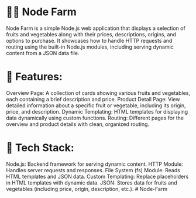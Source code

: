 # 🍎🥦 Node Farm 
Node Farm is a simple Node.js web application that displays a selection of fruits and vegetables along with their prices, descriptions, origins, and options to purchase. It showcases how to handle HTTP requests and routing using the built-in Node.js modules, including serving dynamic content from a JSON data file.

# 🌸 Features:
Overview Page: A collection of cards showing various fruits and vegetables, each containing a brief description and price.
Product Detail Page: View detailed information about a specific fruit or vegetable, including its origin, price, and description.
Dynamic Templating: HTML templates for displaying data dynamically using custom functions.
Routing: Different pages for the overview and product details with clean, organized routing.
# 📌 Tech Stack:
Node.js: Backend framework for serving dynamic content.
HTTP Module: Handles server requests and responses.
File System (fs) Module: Reads HTML templates and JSON data.
Custom Templating: Replace placeholders in HTML templates with dynamic data.
JSON: Stores data for fruits and vegetables (including price, origin, description, etc.).
#   N o d e - F a r m  
 